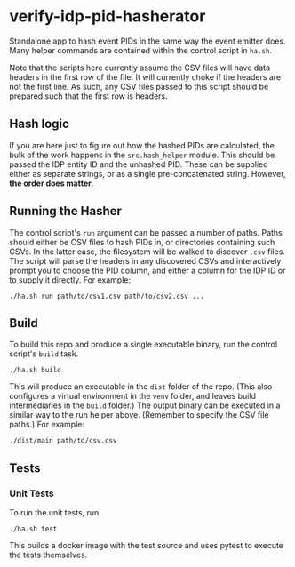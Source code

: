 # verify-idp-pid-hasherator

Standalone app to hash event PIDs in the same way the event emitter does.
Many helper commands are contained within the control script in `ha.sh`.

Note that the scripts here currently assume the CSV files will have data headers in the first row of the file.
It will currently choke if the headers are not the first line.
As such, any CSV files passed to this script should be prepared such that the first row is headers.

## Hash logic

If you are here just to figure out how the hashed PIDs are calculated, the bulk of the work happens in the `src.hash_helper` module.
This should be passed the IDP entity ID and the unhashed PID.
These can be supplied either as separate strings, or as a single pre-concatenated string.
However, **the order does matter**.

## Running the Hasher

The control script's `run` argument can be passed a number of paths.
Paths should either be CSV files to hash PIDs in, or directories containing such CSVs.
In the latter case, the filesystem will be walked to discover `.csv` files.
The script will parse the headers in any discovered CSVs and interactively prompt you to choose the PID column, and either a column for the IDP ID or to supply it directly.
For example:

```
./ha.sh run path/to/csv1.csv path/to/csv2.csv ...
```

## Build

To build this repo and produce a single executable binary, run the control script's `build` task.

```
./ha.sh build
```

This will produce an executable in the `dist` folder of the repo.
(This also configures a virtual environment in the `venv` folder, and leaves build intermediaries in the `build` folder.)
The output binary can be executed in a similar way to the run helper above.
(Remember to specify the CSV file paths.)
For example:

```
./dist/main path/to/csv.csv
```

## Tests

### Unit Tests

To run the unit tests, run

```
./ha.sh test
```

This builds a docker image with the test source and uses pytest to execute the tests themselves.
